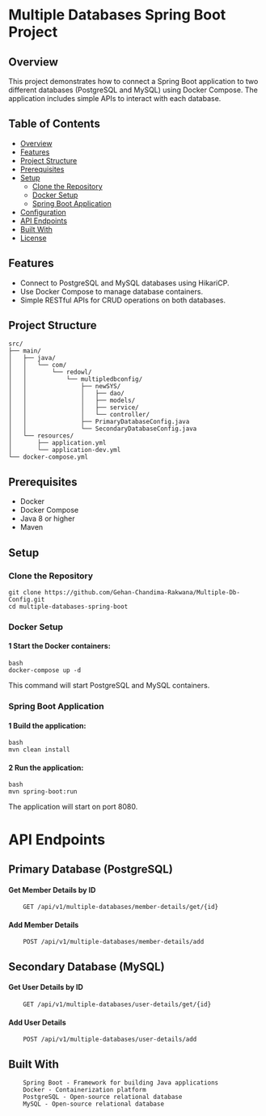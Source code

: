 # Multiple Databases Spring Boot Project

## Overview

This project demonstrates how to connect a Spring Boot application to two different databases (PostgreSQL and MySQL) using Docker Compose. The application includes simple APIs to interact with each database.

## Table of Contents

- [Overview](#overview)
- [Features](#features)
- [Project Structure](#project-structure)
- [Prerequisites](#prerequisites)
- [Setup](#setup)
  - [Clone the Repository](#clone-the-repository)
  - [Docker Setup](#docker-setup)
  - [Spring Boot Application](#spring-boot-application)
- [Configuration](#configuration)
- [API Endpoints](#api-endpoints)
- [Built With](#built-with)
- [License](#license)

## Features

- Connect to PostgreSQL and MySQL databases using HikariCP.
- Use Docker Compose to manage database containers.
- Simple RESTful APIs for CRUD operations on both databases.

## Project Structure

```plaintext
src/
├── main/
│   ├── java/
│   │   └── com/
│   │       └── redowl/
│   │           └── multipledbconfig/
│   │               ├── newSYS/
│   │               │   ├── dao/
│   │               │   ├── models/
│   │               │   ├── service/
│   │               │   └── controller/
│   │               ├── PrimaryDatabaseConfig.java
│   │               └── SecondaryDatabaseConfig.java
│   └── resources/
│       ├── application.yml
│       └── application-dev.yml
└── docker-compose.yml
```

## Prerequisites
-  Docker
-  Docker Compose
-  Java 8 or higher
-  Maven


## Setup
### Clone the Repository

```plaintext
git clone https://github.com/Gehan-Chandima-Rakwana/Multiple-Db-Config.git
cd multiple-databases-spring-boot
```

### Docker Setup

#### 1 Start the Docker containers:

```plaintext
bash
docker-compose up -d
```

This command will start PostgreSQL and MySQL containers.


### Spring Boot Application

#### 1 Build the application:

```plaintext
bash
mvn clean install
```

#### 2 Run the application:

```plaintext
bash
mvn spring-boot:run
```

The application will start on port 8080.


# API Endpoints
## Primary Database (PostgreSQL)

#### Get Member Details by ID
        GET /api/v1/multiple-databases/member-details/get/{id}

#### Add Member Details
        POST /api/v1/multiple-databases/member-details/add

## Secondary Database (MySQL)

#### Get User Details by ID
        GET /api/v1/multiple-databases/user-details/get/{id}

#### Add User Details
        POST /api/v1/multiple-databases/user-details/add

## Built With

```plaintext
    Spring Boot - Framework for building Java applications
    Docker - Containerization platform
    PostgreSQL - Open-source relational database
    MySQL - Open-source relational database
```
